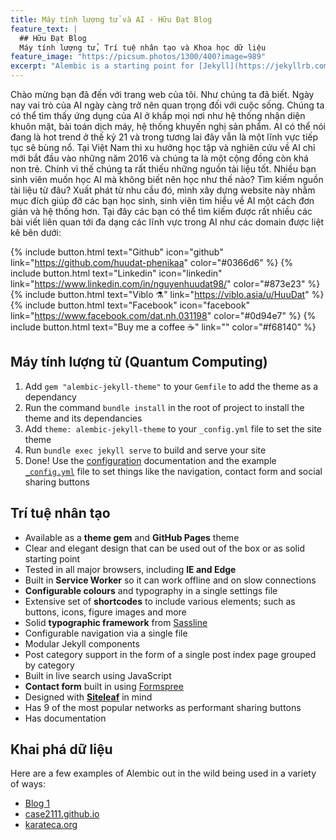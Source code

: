 ```yaml
---
title: Máy tính lượng tử và AI - Hữu Đạt Blog
feature_text: |
  ## Hữu Đạt Blog
  Máy tính lượng tử, Trí tuệ nhân tạo và Khoa học dữ liệu
feature_image: "https://picsum.photos/1300/400?image=989"
excerpt: "Alembic is a starting point for [Jekyll](https://jekyllrb.com/) projects. Rather than starting from scratch, this boilerplate is designed to get the ball rolling immediately. Install it, configure it, tweak it, push it."
---
```


Chào mừng bạn đã đến với trang web của tôi. Như chúng ta đã biết. Ngày nay vai trò của AI ngày càng trở nên quan trọng đối với cuộc sống. Chúng ta có thể tìm thấy ứng dụng của AI ở khắp mọi nơi như hệ thống nhận diện khuôn mặt, bài toán dịch máy, hệ thống khuyến nghị sản phẩm. AI có thể nói đang là hot trend ở thế kỷ 21 và trong tương lai đây vẫn là một lĩnh vực tiếp tục sẽ bùng nổ. Tại Việt Nam thì xu hướng học tập và nghiên cứu về AI chỉ mới bắt đầu vào những năm 2016 và chúng ta là một cộng đồng còn khá non trẻ. Chính vì thế chúng ta rất thiếu những nguồn tài liệu tốt. Nhiều bạn sinh viên muốn học AI mà không biết nên học như thế nào? Tìm kiếm nguồn tài liệu từ đâu? Xuất phát từ nhu cầu đó, mình xây dựng website này nhằm mục đích giúp đỡ các bạn học sinh, sinh viên tìm hiểu về AI một cách đơn giản và hệ thống hơn. Tại đây các bạn có thể tìm kiếm được rất nhiều các bài viết liên quan tới đa dạng các lĩnh vực trong AI như các domain được liệt kê bên dưới:

{% include button.html text="Github" icon="github" link="https://github.com/huudat-phenikaa" color="#0366d6" %} {% include button.html text="Linkedin" icon="linkedin" link="https://www.linkedin.com/in/nguyenhuudat98/" color="#873e23" %} {% include button.html text="Viblo ⚗️" link="https://viblo.asia/u/HuuDat" %} {% include button.html text="Facebook" icon="facebook" link="https://www.facebook.com/dat.nh.031198" color="#0d94e7" %} {% include button.html text="Buy me a coffee ☕️" link="" color="#f68140" %}

## Máy tính lượng tử (Quantum Computing)

1. Add `gem "alembic-jekyll-theme"` to your `Gemfile` to add the theme as a dependancy
2. Run the command `bundle install` in the root of project to install the theme and its dependancies
3. Add `theme: alembic-jekyll-theme` to your `_config.yml` file to set the site theme
4. Run `bundle exec jekyll serve` to build and serve your site
5. Done! Use the [configuration](#configuration) documentation and the example [`_config.yml`](https://github.com/daviddarnes/alembic/blob/master/_config.yml) file to set things like the navigation, contact form and social sharing buttons

## Trí tuệ nhân tạo

- Available as a **theme gem** and **GitHub Pages** theme
- Clear and elegant design that can be used out of the box or as solid starting point
- Tested in all major browsers, including **IE and Edge**
- Built in **Service Worker** so it can work offline and on slow connections
- **Configurable colours** and typography in a single settings file
- Extensive set of **shortcodes** to include various elements; such as buttons, icons, figure images and more
- Solid **typographic framework** from [Sassline](https://sassline.com/)
- Configurable navigation via a single file
- Modular Jekyll components
- Post category support in the form of a single post index page grouped by category
- Built in live search using JavaScript
- **Contact form** built in using [Formspree](https://formspree.io/)
- Designed with **[Siteleaf](https://www.siteleaf.com/)** in mind
- Has 9 of the most popular networks as performant sharing buttons
- Has documentation

## Khai phá dữ liệu

Here are a few examples of Alembic out in the wild being used in a variety of ways:

- [Blog 1](https://huudat-phenikaa.github.io/general/2016/08/29/example-post-three/)
- [case2111.github.io](https://case2111.github.io/)
- [karateca.org](https://www.karateca.org/)
